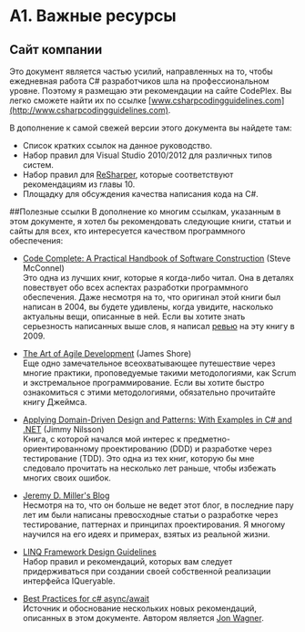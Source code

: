 <!--
NOTE: Requires Markdown Extra. See http://michelf.ca/projects/php-markdown/extra/
 --> 

# A1. Важные ресурсы
## Сайт компании
Это документ является частью усилий, направленных на то, чтобы ежедневная работа C# разработчиков шла на профессиональном уровне. Поэтому я размещаю эти рекомендации на сайте CodePlex. Вы легко сможете найти их по ссылке [www.csharpcodingguidelines.com](http://www.csharpcodingguidelines.com).

В дополнение к самой свежей версии этого документа вы найдете там:

- Список кратких ссылок на данное руководство.
- Набор правил для Visual Studio 2010/2012 для различных типов систем.
- Набор правил для [ReSharper](http://www.jetbrains.com/resharper/download/), которые соответствуют рекомендациям из главы 10.
- Площадку для обсуждения качества написания кода на C#.

##Полезные ссылки
В дополнение ко многим ссылкам, указанным в этом документе, я хотел бы рекомендовать следующие книги, статьи и сайты для всех, кто интересуется качеством программного обеспечения:

* [Code Complete: A Practical Handbook of Software Construction](http://www.amazon.com/Code-Complete-Practical-Handbook-Construction/dp/0735619670) (Steve McConnel)  
Это одна из лучших книг, которые я когда-либо читал. Она в деталях повествует обо всех аспектах разработки программного обеспечения. Даже несмотря на то, что оригинал этой книги был написан в 2004, вы будете удивлены, когда увидите, насколько актуальны вещи, описанные в ней.  Если вы хотите знать серьезность написанных выше слов, я написал [ревью](http://www.continuousimprover.com/2009/07/book-review-code-complete-2nd-edition.html) на эту книгу в 2009.

* [The Art of Agile Development](http://www.amazon.com/Art-Agile-Development-James-Shore/dp/0596527675) (James Shore)  
Еще одно замечательное всеохватывающее путешествие через многие практики, проповедуемые такими методологиями, как Scrum и экстремальное программирование. Если вы хотите быстро ознакомиться с этими методологиями, обязательно прочитайте книгу Джеймса.

* [Applying Domain-Driven Design and Patterns: With Examples in C# and .NET](http://www.amazon.com/Applying-Domain-Driven-Design-Patterns-Examples/dp/0321268202) (Jimmy Nilsson)  
Книга, с которой начался мой интерес к предметно-ориентированному проектированию (DDD) и разработке через тестирование (TDD). Это одна из тех книг, которую бы мне следовало прочитать на несколько лет раньше, чтобы избежать многих своих ошибок.

* [Jeremy D. Miller's Blog](http://codebetter.com/blogs/jeremy.miller/)  
Несмотря на то, что он больше не ведет этот блог, в последние пару лет им были написаны превосходные статьи о разработке через тестирование, паттернах и принципах проектирования. Я многому научился на его идеях и примерах, взятых из реальной жизни. 

* [LINQ Framework Design Guidelines](http://blogs.msdn.com/b/mirceat/archive/2008/03/13/linq-framework-design-guidelines.aspx)  
Набор правил и рекомендаций, которых вам следует придерживаться при создании своей собственной реализации интерфейса IQueryable.

* [Best Practices for c# async/await](http://code.jonwagner.com/2012/09/06/best-practices-for-c-asyncawait/)  
Источник и обоснование нескольких новых рекомендаций, описанных в этом документе. Автором является [Jon Wagner](https://twitter.com/jonwagnerdotcom).
